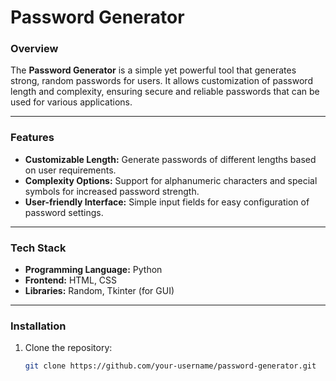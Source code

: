 # **Password Generator**

### **Overview**  
The **Password Generator** is a simple yet powerful tool that generates strong, random passwords for users. It allows customization of password length and complexity, ensuring secure and reliable passwords that can be used for various applications.

---

### **Features**  
- **Customizable Length:** Generate passwords of different lengths based on user requirements.  
- **Complexity Options:** Support for alphanumeric characters and special symbols for increased password strength.  
- **User-friendly Interface:** Simple input fields for easy configuration of password settings.  

---

### **Tech Stack**  
- **Programming Language:** Python  
- **Frontend:** HTML, CSS  
- **Libraries:** Random, Tkinter (for GUI)

---

### **Installation**  
1. Clone the repository:  
   ```bash
   git clone https://github.com/your-username/password-generator.git
